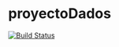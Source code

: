 # proyectoDados
[![Build Status](https://travis-ci.org/YaizaFC/proyectoDados.svg?branch=main)](https://travis-ci.org/YaizaFC/proyectoDados)
